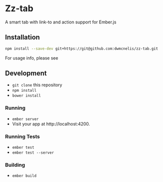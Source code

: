 # Zz-tab

A smart tab with link-to and action support for Ember.js

## Installation

```bash
npm install --save-dev git+https://git@github.com:dwmcnelis/zz-tab.git
```

For usage info, please see

## Development

* `git clone` this repository
* `npm install`
* `bower install`

### Running

* `ember server`
* Visit your app at http://localhost:4200.

### Running Tests

* `ember test`
* `ember test --server`

### Building

* `ember build`